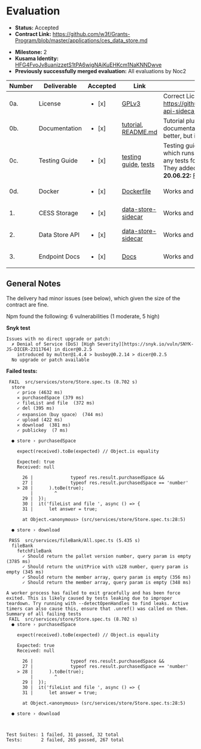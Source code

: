 # Evaluation

- **Status:** Accepted 
- **Contract Link:** https://github.com/w3f/Grants-Program/blob/master/applications/ces_data_store.md
* **Milestone:** 2
* **Kusama Identity:** [HFG4FvoJv8uanizzetS1tPA6wigNAiKuEHKcm1NaKNNDwve](https://polkascan.io/pre/kusama/account/HFG4FvoJv8uanizzetS1tPA6wigNAiKuEHKcm1NaKNNDwve)
* **Previously successfully merged evaluation:** All evaluations by Noc2

| Number | Deliverable | Accepted | Link | Evaluation Notes |
| ------ | ----------- | -------- | ---- |----------------- |
| 0a. | License | <ul><li>[x] </li></ul> | [GPLv3](https://github.com/CESSProject/data-store-sidecar/blob/main/LICENSE) | Correct License based on https://github.com/paritytech/substrate-api-sidecar |
| 0b. | Documentation | <ul><li>[x] </li></ul> | [tutorial](https://github.com/CESSProject/data-store-sidecar/blob/main/docs/tutorial.md), [README.md](https://github.com/CESSProject/data-store-sidecar/blob/main/README.md) | Tutorial plus readme. The inline documentation could be a little bit better, but it’s fine.  |
| 0c. | Testing Guide | <ul><li>[x] </li></ul> | [testing guide](https://github.com/CESSProject/data-store-sidecar#run-tests), [tests](https://github.com/CESSProject/data-store-sidecar/commit/b22ea7fdef88dbc93d041515cc2a9074ed01424f) | Testing guide as part of the readme, which runs the tests. But I couldn't find any tests for to their changes. **17.06.22:** They added the tests, but two fail **20.06.22:** [Fixed](https://github.com/CESSProject/data-store-sidecar/commit/1d308c972aeb5c05b5a3cb1cb009fcd48bb179a2) |
| 0d. | Docker | <ul><li>[x] </li></ul> | [Dockerfile](https://github.com/CESSProject/data-store-sidecar/blob/main/Dockerfile) | Works and according to the contract  |
| 1. | CESS Storage | <ul><li>[x] </li></ul> | [data-store-sidecar](https://github.com/CESSProject/data-store-sidecar) | Works and according to the contract |
| 2. | Data Store API | <ul><li>[x] </li></ul> | [data-store-sidecar](https://github.com/CESSProject/data-store-sidecar) | Works and according to the contract |
| 3. | Endpoint Docs | <ul><li>[x] </li></ul> | [Docs](https://example-datastore.cess.cloud/docs/) | Works and according to the contract |

## General Notes

The delivery had minor issues (see below), which given the size of the contract are fine. 

Npm found the following: 6 vulnerabilities (1 moderate, 5 high)

**Snyk test**

```
Issues with no direct upgrade or patch:
  ✗ Denial of Service (DoS) [High Severity][https://snyk.io/vuln/SNYK-JS-DICER-2311764] in dicer@0.2.5
    introduced by multer@1.4.4 > busboy@0.2.14 > dicer@0.2.5
  No upgrade or patch available
````

**Failed tests:**

```
 FAIL  src/services/store/Store.spec.ts (8.702 s)
  store
    ✓ price (4632 ms)
    ✕ purchasedSpace (379 ms)
    ✓ fileList and file  (372 ms)
    ✓ del (395 ms)
    ✓ expansion（buy space） (744 ms)
    ✓ upload (422 ms)
    ✕ download  (381 ms)
    ✓ publickey  (7 ms)

  ● store › purchasedSpace

    expect(received).toBe(expected) // Object.is equality

    Expected: true
    Received: null

      26 | 				typeof res.result.purchasedSpace &&
      27 | 				typeof res.result.purchasedSpace == 'number'
    > 28 | 		).toBe(true);
         | 		  ^
      29 | 	});
      30 | 	it('fileList and file ', async () => {
      31 | 		let answer = true;

      at Object.<anonymous> (src/services/store/Store.spec.ts:28:5)

  ● store › download

 PASS  src/services/fileBank/All.spec.ts (5.435 s)
  fileBank
    fetchFileBank
      ✓ Should return the pallet version number, query param is empty (3785 ms)
      ✓ Should return the unitPrice with u128 number, query param is empty (345 ms)
      ✓ Should return the member array, query param is empty (356 ms)
      ✓ Should return the member array, query param is empty (348 ms)

A worker process has failed to exit gracefully and has been force exited. This is likely caused by tests leaking due to improper teardown. Try running with --detectOpenHandles to find leaks. Active timers can also cause this, ensure that .unref() was called on them.
Summary of all failing tests
 FAIL  src/services/store/Store.spec.ts (8.702 s)
  ● store › purchasedSpace

    expect(received).toBe(expected) // Object.is equality

    Expected: true
    Received: null

      26 | 				typeof res.result.purchasedSpace &&
      27 | 				typeof res.result.purchasedSpace == 'number'
    > 28 | 		).toBe(true);
         | 		  ^
      29 | 	});
      30 | 	it('fileList and file ', async () => {
      31 | 		let answer = true;

      at Object.<anonymous> (src/services/store/Store.spec.ts:28:5)

  ● store › download



Test Suites: 1 failed, 31 passed, 32 total
Tests:       2 failed, 265 passed, 267 total
```

